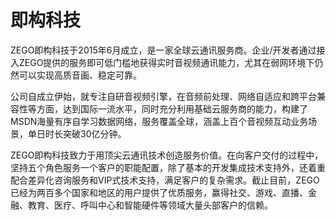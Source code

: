 # 

# 即构科技

ZEGO即构科技于2015年6月成立，是一家全球云通讯服务商。企业/开发者通过接入ZEGO提供的服务即可低门槛地获得实时音视频通讯能力，尤其在弱网环境下仍然可以实现高质音画、稳定可靠。

公司自成立伊始，就专注自研音视频引擎，在音频前处理、网络自适应和跨平台兼容性等方面，达到国际一流水平，同时充分利用基础云服务商的能力，构建了MSDN海量有序自学习数据网络，服务覆盖全球，涵盖上百个音视频互动业务场景，单日时长突破30亿分钟。

ZEGO即构科技致力于用顶尖云通讯技术创造服务价值。在向客户交付的过程中，坚持五个角色服务一个客户的职能配置，除了基本的开发集成技术支持外，还着重配合差异化咨询服务和VIP式技术支持，满足客户的复杂需求。截止目前，ZEGO已经为两百多个国家和地区的用户提供了优质服务，赢得社交、游戏、直播、金融、教育、医疗、呼叫中心和智能硬件等领域大量头部客户的信赖。

